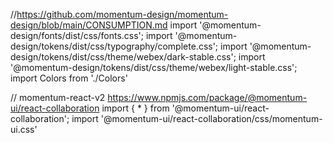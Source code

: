 //https://github.com/momentum-design/momentum-design/blob/main/CONSUMPTION.md
import '@momentum-design/fonts/dist/css/fonts.css';
import '@momentum-design/tokens/dist/css/typography/complete.css';
import '@momentum-design/tokens/dist/css/theme/webex/dark-stable.css';
import '@momentum-design/tokens/dist/css/theme/webex/light-stable.css';
import Colors from './Colors'

// momentum-react-v2 https://www.npmjs.com/package/@momentum-ui/react-collaboration
import { * } from '@momentum-ui/react-collaboration';
import '@momentum-ui/react-collaboration/css/momentum-ui.css'
